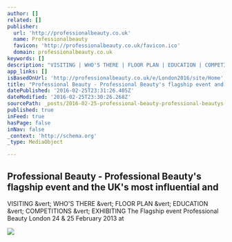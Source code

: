 ```yaml
---
author: []
related: []
publisher:
  url: 'http://professionalbeauty.co.uk'
  name: Professionalbeauty
  favicon: 'http://professionalbeauty.co.uk/favicon.ico'
  domain: professionalbeauty.co.uk
keywords: []
description: "VISITING | WHO'S THERE | FLOOR PLAN | EDUCATION | COMPETITIONS | EXHIBITING The Flagship event Professional Beauty London 24 & 25 February 2013 at"
app_links: []
isBasedOnUrl: 'http://professionalbeauty.co.uk/e/London2016/site/Home'
title: "Professional Beauty - Professional Beauty's flagship event and the UK's most influential and"
datePublished: '2016-02-25T23:31:26.405Z'
dateModified: '2016-02-25T23:30:26.268Z'
sourcePath: _posts/2016-02-25-professional-beauty-professional-beautys-flagship-event-a.md
published: true
inFeed: true
hasPage: false
inNav: false
_context: 'http://schema.org'
_type: MediaObject

---
```

<article style=""><h1>Professional Beauty - Professional Beauty's flagship event and the UK's most influential and</h1><p>VISITING &amp;vert; WHO'S THERE &amp;vert; FLOOR PLAN &amp;vert; EDUCATION &amp;vert; COMPETITIONS &amp;vert; EXHIBITING The Flagship event Professional Beauty London 24 &amp; 25 February 2013 at</p><img src="http://d1ooscleda9ip9.cloudfront.net/Upload/608/CMS/Logo/bd6d38_thumb.jpg" /></article>
